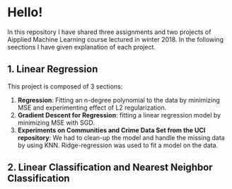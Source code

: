 # Hello!
In this repository I have shared three assignments and two projects of Aipplied Machine Learning course lectured in winter 2018. In the following seections I have given explanation of each project. 

## 1. Linear Regression
This project is composed of 3 sections:
1. **Regression**: Fitting an n-degree polynomial to the data by minimizing MSE and experimenting effect of L2 regularization. 
2. **Gradient Descent for Regression**: fitting a linear regression model by minimizing MSE with SGD. 
3. **Experiments on Communities and Crime Data Set from the UCI repository**: We had to clean-up the model and handle the missing data by using KNN. Ridge-regression was used to fit a model on the data. 

## 2. Linear Classification and Nearest Neighbor Classification

